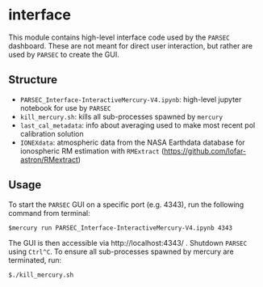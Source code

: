 # interface

This module contains high-level interface code used by the `PARSEC` dashboard. These are not meant for direct user interaction, but rather are used by `PARSEC` to create the GUI.

## Structure

- `PARSEC_Interface-InteractiveMercury-V4.ipynb`: high-level jupyter notebook for use by `PARSEC`
- `kill_mercury.sh`: kills all sub-processes spawned by `mercury`
- `last_cal_metadata`: info about averaging used to make most recent pol calibration solution
- `IONEXdata`: atmospheric data from the NASA Earthdata database for ionospheric RM estimation with `RMExtract` (https://github.com/lofar-astron/RMextract)

## Usage

To start the `PARSEC` GUI on a specific port (e.g. 4343), run the following command from terminal:

```
$mercury run PARSEC_Interface-InteractiveMercury-V4.ipynb 4343
```

The GUI is then accessible via http://localhost:4343/ . Shutdown `PARSEC` using `Ctrl^C`. To ensure all sub-processes spawned by mercury are terminated, run:

```
$./kill_mercury.sh
```






